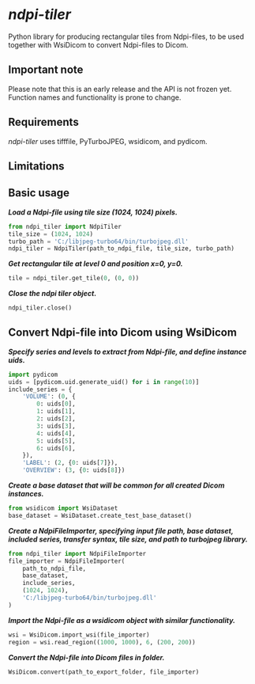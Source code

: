 # *ndpi-tiler*
Python library for producing rectangular tiles from Ndpi-files, to be used
together with WsiDicom to convert Ndpi-files to Dicom.

## Important note
Please note that this is an early release and the API is not frozen yet. Function names and functionality is prone to change.

## Requirements
*ndpi-tiler* uses tifffile, PyTurboJPEG, wsidicom, and pydicom.

## Limitations

## Basic usage
***Load a Ndpi-file using tile size (1024, 1024) pixels.***
```python
from ndpi_tiler import NdpiTiler
tile_size = (1024, 1024)
turbo_path = 'C:/libjpeg-turbo64/bin/turbojpeg.dll'
ndpi_tiler = NdpiTiler(path_to_ndpi_file, tile_size, turbo_path)
```

***Get rectangular tile at level 0 and position x=0, y=0.***
```python
tile = ndpi_tiler.get_tile(0, (0, 0))
```

***Close the ndpi tiler object.***
```python
ndpi_tiler.close()
```

## Convert Ndpi-file into Dicom using WsiDicom
***Specify series and levels to extract from Ndpi-file, and define instance uids.***
```python
import pydicom
uids = [pydicom.uid.generate_uid() for i in range(10)]
include_series = {
    'VOLUME': (0, {
        0: uids[0],
        1: uids[1],
        2: uids[2],
        3: uids[3],
        4: uids[4],
        5: uids[5],
        6: uids[6],
    }),
    'LABEL': (2, {0: uids[7]}),
    'OVERVIEW': (3, {0: uids[8]})
```

***Create a base dataset that will be common for all created Dicom instances.***
```python
from wsidicom import WsiDataset
base_dataset = WsiDataset.create_test_base_dataset()
```

***Create a NdpiFileImporter, specifying input file path, base dataset, included series, transfer syntax, tile size, and path to turbojpeg library.***
```python
from ndpi_tiler import NdpiFileImporter
file_importer = NdpiFileImporter(
    path_to_ndpi_file,
    base_dataset,
    include_series,
    (1024, 1024),
    'C:/libjpeg-turbo64/bin/turbojpeg.dll'
)
```

***Import the Ndpi-file as a wsidicom object with similar functionality.***
```python
wsi = WsiDicom.import_wsi(file_importer)
region = wsi.read_region((1000, 1000), 6, (200, 200))
```

***Convert the Ndpi-file into Dicom files in folder.***
```python
WsiDicom.convert(path_to_export_folder, file_importer)
```